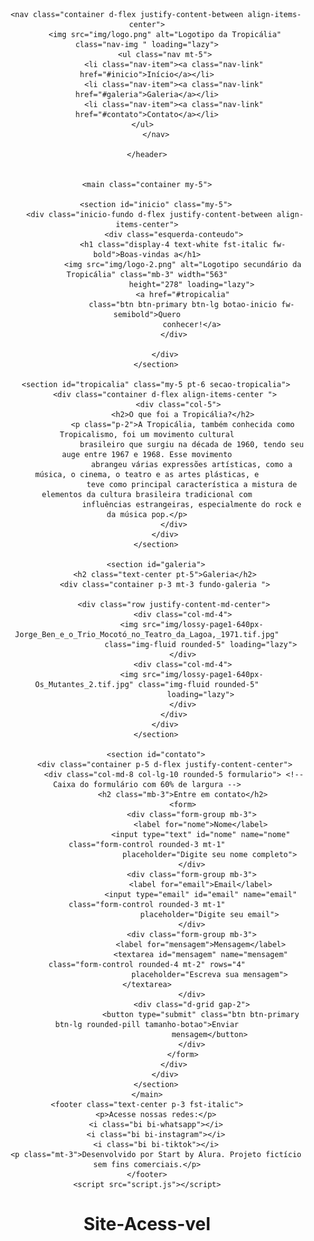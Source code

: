 <!DOCTYPE html>
<html lang="pt-br">

<head>
    <meta charset="UTF-8">
    <meta name="viewport" content="width=device-width, initial-scale=1">
    <link rel="preconnect" href="https://fonts.googleapis.com">
    <title>Tropicália</title>
    <link href="https://cdnjs.cloudflare.com/ajax/libs/bootstrap/5.3.3/css/bootstrap.min.css" rel="stylesheet">
    <link rel="stylesheet" href="https://cdnjs.cloudflare.com/ajax/libs/bootstrap-icons/1.11.3/font/bootstrap-icons.min.css">
    <link rel="stylesheet" href="styles.css">
</head>

<body>
    <header class=" p-5">

        <nav class="container d-flex justify-content-between align-items-center">
            <img src="img/logo.png" alt="Logotipo da Tropicália" class="nav-img " loading="lazy">
            <ul class="nav mt-5">
                <li class="nav-item"><a class="nav-link" href="#inicio">Início</a></li>
                <li class="nav-item"><a class="nav-link" href="#galeria">Galeria</a></li>
                <li class="nav-item"><a class="nav-link" href="#contato">Contato</a></li>
            </ul>          
        </nav>
       
    </header>


    <main class="container my-5">

        <section id="inicio" class="my-5">
            <div class="inicio-fundo d-flex justify-content-between align-items-center">
                <div class="esquerda-conteudo">
                    <h1 class="display-4 text-white fst-italic fw-bold">Boas-vindas a</h1>
                    <img src="img/logo-2.png" alt="Logotipo secundário da Tropicália" class="mb-3" width="563"
                        height="278" loading="lazy">
                    <a href="#tropicalia"
                        class="btn btn-primary btn-lg botao-inicio fw-semibold">Quero
                        conhecer!</a>
                </div>

            </div>
        </section>

        <section id="tropicalia" class="my-5 pt-6 secao-tropicalia">
            <div class="container d-flex align-items-center ">
                  <div class="col-5">
                    <h2>O que foi a Tropicália?</h2>
                    <p class="p-2">A Tropicália, também conhecida como Tropicalismo, foi um movimento cultural
                        brasileiro que surgiu na década de 1960, tendo seu auge entre 1967 e 1968. Esse movimento
                        abrangeu várias expressões artísticas, como a música, o cinema, o teatro e as artes plásticas, e
                        teve como principal característica a mistura de elementos da cultura brasileira tradicional com
                        influências estrangeiras, especialmente do rock e da música pop.</p>
                </div>
            </div>
        </section>

        <section id="galeria">
            <h2 class="text-center pt-5">Galeria</h2>
            <div class="container p-3 mt-3 fundo-galeria ">

                <div class="row justify-content-md-center">
                    <div class="col-md-4">
                        <img src="img/lossy-page1-640px-Jorge_Ben_e_o_Trio_Mocotó_no_Teatro_da_Lagoa,_1971.tif.jpg"
                            class="img-fluid rounded-5" loading="lazy">
                    </div>
                    <div class="col-md-4">
                        <img src="img/lossy-page1-640px-Os_Mutantes_2.tif.jpg" class="img-fluid rounded-5"
                            loading="lazy">
                    </div>
                </div>
            </div>
        </section>

        <section id="contato">
            <div class="container p-5 d-flex justify-content-center">
                <div class="col-md-8 col-lg-10 rounded-5 formulario"> <!-- Caixa do formulário com 60% de largura -->
                    <h2 class="mb-3">Entre em contato</h2>
                    <form>
                        <div class="form-group mb-3">
                            <label for="nome">Nome</label>
                            <input type="text" id="nome" name="nome" class="form-control rounded-3 mt-1"
                                placeholder="Digite seu nome completo">
                        </div>
                        <div class="form-group mb-3">
                            <label for="email">Email</label>
                            <input type="email" id="email" name="email" class="form-control rounded-3 mt-1"
                                placeholder="Digite seu email">
                        </div>
                        <div class="form-group mb-3">
                            <label for="mensagem">Mensagem</label>
                            <textarea id="mensagem" name="mensagem" class="form-control rounded-4 mt-2" rows="4"
                                placeholder="Escreva sua mensagem"></textarea>
                        </div>
                        <div class="d-grid gap-2">
                            <button type="submit" class="btn btn-primary btn-lg rounded-pill tamanho-botao">Enviar
                                mensagem</button>
                        </div>
                    </form>
                </div>
            </div>
        </section>
    </main>
    <footer class="text-center p-3 fst-italic">
        <p>Acesse nossas redes:</p>
        <i class="bi bi-whatsapp"></i>
        <i class="bi bi-instagram"></i>
        <i class="bi bi-tiktok"></i>
        <p class="mt-3">Desenvolvido por Start by Alura. Projeto fictício sem fins comerciais.</p>
    </footer>
    <script src="script.js"></script>

</body>

</html>

# Site-Acess-vel
